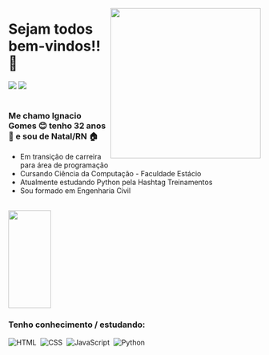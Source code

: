 <img align="right" width= "300px" src="https://i.imgur.com/HcaBeRR.png"> <h1>Sejam todos bem-vindos!! :wave: </h1>
<div>
  <a href = "mailto:ignaciodlbg.dev@gmail.com"><img src="https://img.shields.io/badge/-Gmail-%23333?style=for-the-badge&logo=gmail&logoColor=white" target="_blank"></a>
  <a href="https://www.linkedin.com/in/devignaciodeloyola/" target="_blank"><img src="https://img.shields.io/badge/-LinkedIn-%230077B5?style=for-the-badge&logo=linkedin&logoColor=white" target="_blank"></a>
</div>
<br>

### Me chamo Ignacio Gomes :blush: tenho 32 anos :baby: e sou de Natal/RN :house:
- Em transição de carreira para área de programação 
- Cursando Ciência da Computação - Faculdade Estácio
- Atualmente estudando Python pela Hashtag Treinamentos
- Sou formado em Engenharia Civil
<br>
<img width="41%" height="195px" src="https://github-readme-stats.vercel.app/api/top-langs/?username=devignaciodlbg&layout=compact&hide_border=true&title_color=00bfbf&text_color=00bfbf&bg_color=0d1117" />

### Tenho conhecimento / estudando:
![HTML](https://img.shields.io/badge/-HTML-0D1117?style=for-the-badge&logo=html5&labelColor=0D1117)&nbsp;
![CSS](https://img.shields.io/badge/-CSS-0D1117?style=for-the-badge&logo=CSS3&logoColor=1572B6&labelColor=0D1117)&nbsp;
![JavaScript](https://img.shields.io/badge/-JavaScript-0D1117?style=for-the-badge&logo=javascript&labelColor=0D1117&textColor=0D1117)&nbsp;
![Python](https://img.shields.io/badge/-python-0D1117?style=for-the-badge&logo=python&labelColor=0D1117)&nbsp;


